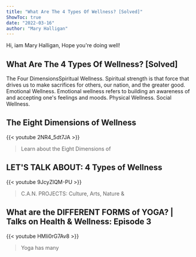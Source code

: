```yaml
---
title: "What Are The 4 Types Of Wellness? [Solved]"
ShowToc: true 
date: "2022-03-16"
author: "Mary Halligan" 
---
```


Hi, iam Mary Halligan, Hope you're doing well!
## What Are The 4 Types Of Wellness? [Solved]
The Four DimensionsSpiritual Wellness. Spiritual strength is that force that drives us to make sacrifices for others, our nation, and the greater good. 
 Emotional Wellness. Emotional wellness refers to building an awareness of and accepting one's feelings and moods. 
 Physical Wellness. 
 Social Wellness.

## The Eight Dimensions of Wellness
{{< youtube 2NR4_5dt7JA >}}
>Learn about the Eight Dimensions of 

## LET'S TALK ABOUT: 4 Types of Wellness
{{< youtube 9JcyZlQM-PU >}}
>C.A.N. PROJECTS: Culture, Arts, Nature & 

## What are the DIFFERENT FORMS of YOGA? | Talks on Health & Wellness: Episode 3
{{< youtube HMli0rG7Av8 >}}
>Yoga has many 

